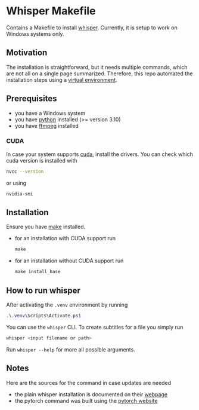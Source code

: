 # Whisper Makefile

Contains a Makefile to install [whisper](https://github.com/openai/whisper).
Currently, it is setup to work on Windows systems only.

## Motivation 

The installation is straightforward, but it needs multiple commands, which are not all on a single page summarized.
Therefore, this repo automated the installation steps using a [virtual environment](https://docs.python.org/3/library/venv.html#).

## Prerequisites

- you have a Windows system
- you have [python](https://www.python.org/downloads/) installed (>= version 3.10)
- you have [ffmpeg](https://ffmpeg.org/) installed

### CUDA

In case your system supports [cuda](https://developer.nvidia.com/cuda-downloads), install the drivers.
You can check which cuda version is installed with

```bash
nvcc --version
```
or using
```bash
nvidia-smi
```

## Installation

Ensure you have [make](https://gnuwin32.sourceforge.net/packages/make.htm) installed.

- for an installation with CUDA support run
    ```powershell
    make
    ```
- for an installation without CUDA support run
    ```powershell
    make install_base
    ```

## How to run whisper

After activating the `.venv` environment by running

```powershell
.\.venv\Scripts\Activate.ps1
```

You can use the `whisper` CLI. 
To create subtitles for a file you simply run

```powershell
whisper <input filename or path>
```

Run `whisper --help` for more all possible arguments.

## Notes

Here are the sources for the command in case updates are needed

- the plain whisper installation is documented on their [webpage](https://github.com/openai/whisper#setup)
- the pytorch command was built using the [pytorch website](https://pytorch.org/get-started/locally/#with-cuda-1)
